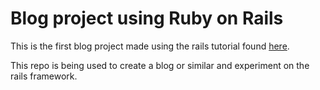 # Blog project using Ruby on Rails

This is the first blog project made using the rails tutorial found [here](https://guides.rubyonrails.org/getting_started.html).

This repo is being used to create a blog or similar and experiment on the rails framework.


